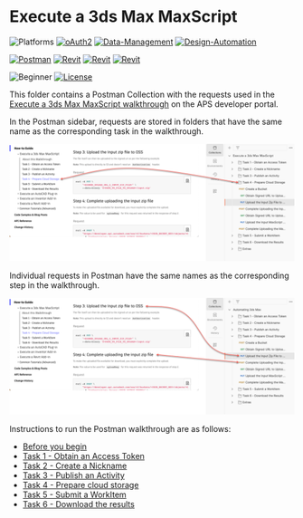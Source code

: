 # Execute a 3ds Max MaxScript

![Platforms](https://img.shields.io/badge/Web-Windows|MacOS-lightgray.svg)
[![oAuth2](https://img.shields.io/badge/Authentication-v2-green.svg)](http://developer.autodesk.com/)
[![Data-Management](https://img.shields.io/badge/Data%20Management-v2-green.svg)](http://developer.autodesk.com/)
[![Design-Automation](https://img.shields.io/badge/Design%20Automation-v3-green.svg)](http://developer.autodesk.com/)

[![Postman](https://img.shields.io/badge/Postman-v7-orange.svg)](https://www.getpostman.com/)
[![Revit](https://img.shields.io/badge/3ds%20Max-2018-29b5b2.svg)](http://developer.autodesk.com/)
[![Revit](https://img.shields.io/badge/3ds%20Max-2019-29b5b2.svg)](http://developer.autodesk.com/)
[![Revit](https://img.shields.io/badge/3ds%20Max-2020-29b5b2.svg)](http://developer.autodesk.com/)

![Beginner](https://img.shields.io/badge/Level-Beginner-green.svg)
[![License](https://img.shields.io/:license-MIT-blue.svg)](http://opensource.org/licenses/MIT)

This folder contains a Postman Collection with the requests used in the [Execute a 3ds Max MaxScript walkthrough](https://aps.autodesk.com/en/docs/design-automation/v3/tutorials/3dsmax/) on the APS developer portal. 

In the Postman sidebar, requests are stored in folders that have the same name as the corresponding task in the walkthrough.

![APS developer portal menu to Postman](images/aps_portal_menu_2_postman_menu_01.png "APS developer portal task to Postman mapping")

Individual requests in Postman have the same names as the corresponding step in the walkthrough.

![APS developer portal steps to Postman](images/aps_portal_menu_2_postman_menu_02.png "APS developer portal task to Postman mapping")

Instructions to run the Postman walkthrough are as follows:

- [Before you begin](instructions/before_you_begin.md)
- [Task 1 - Obtain an Access Token](instructions/task-1.md)
- [Task 2 - Create a Nickname](instructions/task-2.md)
- [Task 3 - Publish an Activity](instructions/task-3.md)
- [Task 4 - Prepare cloud storage](instructions/task-4.md)
- [Task 5 - Submit a WorkItem](instructions/task-5.md)
- [Task 6 - Download the results](instructions/task-6.md)







